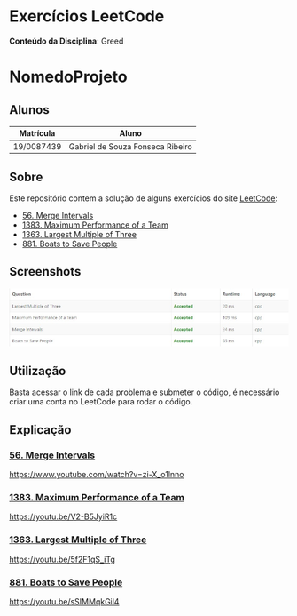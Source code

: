 # Exercícios LeetCode

**Conteúdo da Disciplina**: Greed<br>


# NomedoProjeto



## Alunos
|Matrícula | Aluno |
| -- | -- |
| 19/0087439 | Gabriel de Souza Fonseca Ribeiro |


## Sobre 
Este repositório contem a solução de alguns exercícios do site [LeetCode](www.leetcode.com):


- [56. Merge Intervals ](https://leetcode.com/problems/merge-intervals/)
- [1383. Maximum Performance of a Team ](https://leetcode.com/problems/maximum-performance-of-a-team/description/)
- [1363. Largest Multiple of Three](https://leetcode.com/problems/largest-multiple-of-three/)
- [881. Boats to Save People](https://leetcode.com/problems/boats-to-save-people/)

## Screenshots
<div>
<img src="assets/results.jpg" alt="unsolved" width="600"/>
</div>


## Utilização
Basta acessar o link de cada problema e submeter o código, é necessário criar uma conta no LeetCode para rodar o código.


## Explicação
### [56. Merge Intervals ](https://leetcode.com/problems/merge-intervals/)

https://www.youtube.com/watch?v=zi-X_o1lnno

### [1383. Maximum Performance of a Team ](https://leetcode.com/problems/maximum-performance-of-a-team/description/)
https://youtu.be/V2-B5JyiR1c

### [1363. Largest Multiple of Three](https://leetcode.com/problems/largest-multiple-of-three/)


https://youtu.be/5f2F1qS_iTg


### [881. Boats to Save People](https://leetcode.com/problems/boats-to-save-people/)
https://youtu.be/sSIMMqkGil4